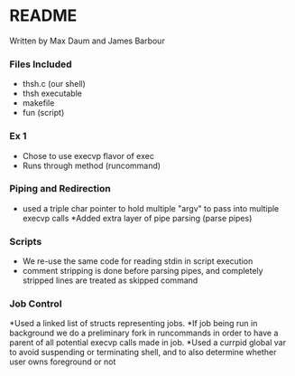 # README #

Written by Max Daum and James Barbour

### Files Included ###
* thsh.c (our shell)
* thsh executable
* makefile
* fun (script)

### Ex 1 ###

* Chose to use execvp flavor of exec
* Runs through method (runcommand)

### Piping and Redirection ###

* used a triple char pointer to hold multiple "argv" to pass into multiple execvp calls
*Added extra layer of pipe parsing (parse pipes)

### Scripts ###
* We re-use the same code for reading stdin in script execution
* comment stripping is done before parsing pipes, and completely stripped lines are treated as skipped command

### Job Control ###
*Used a linked list of structs representing jobs.
*If job being run in background we do a preliminary fork in runcommands in order to have a parent of all potential execvp calls made in job.
*Used a currpid global var to avoid suspending or terminating shell, and to also determine whether user owns foreground or not